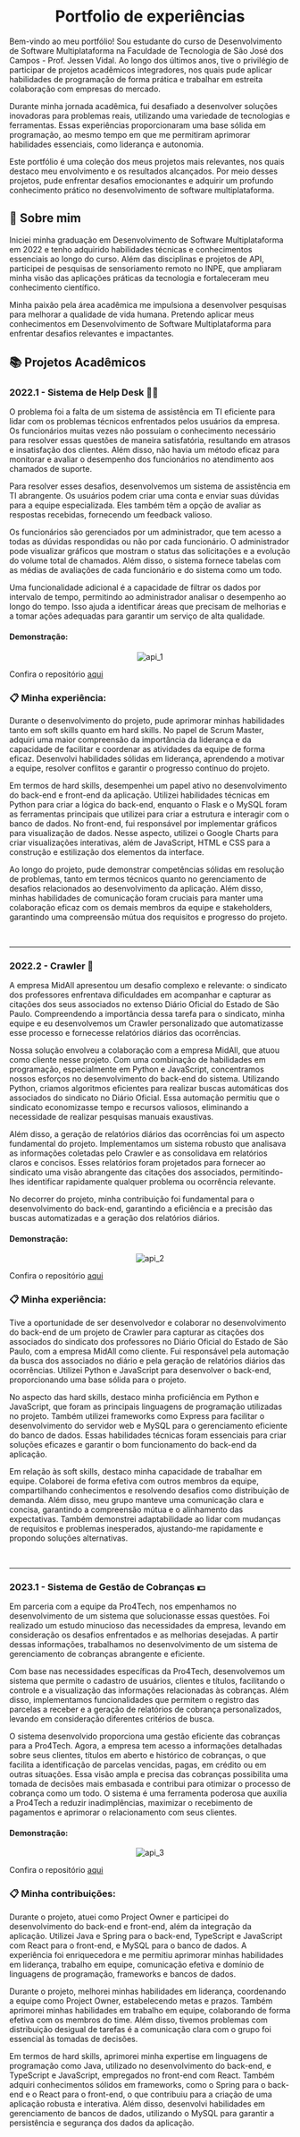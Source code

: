<div align="center">  
  <h1>Portfolio de experiências</h1>
</div>

<div>
  <p>
Bem-vindo ao meu portfólio! Sou estudante do curso de Desenvolvimento de Software Multiplataforma na Faculdade de Tecnologia de São José dos Campos - Prof. Jessen Vidal. Ao longo dos últimos anos, tive o privilégio de participar de projetos acadêmicos integradores, nos quais pude aplicar habilidades de programação de forma prática e trabalhar em estreita colaboração com empresas do mercado.

Durante minha jornada acadêmica, fui desafiado a desenvolver soluções inovadoras para problemas reais, utilizando uma variedade de tecnologias e ferramentas. Essas experiências proporcionaram uma base sólida em programação, ao mesmo tempo em que me permitiram aprimorar habilidades essenciais, como liderança e autonomia.

Este portfólio é uma coleção dos meus projetos mais relevantes, nos quais destaco meu envolvimento e os resultados alcançados. Por meio desses projetos, pude enfrentar desafios emocionantes e adquirir um profundo conhecimento prático no desenvolvimento de software multiplataforma.
  </p>
</div>

<h2> 🔎 Sobre mim </h2>
<p> 
Iniciei minha graduação em Desenvolvimento de Software Multiplataforma em 2022 e tenho adquirido habilidades técnicas e conhecimentos essenciais ao longo do curso. Além das disciplinas e projetos de API, participei de pesquisas de sensoriamento remoto no INPE, que ampliaram minha visão das aplicações práticas da tecnologia e fortaleceram meu conhecimento científico.

Minha paixão pela área acadêmica me impulsiona a desenvolver pesquisas para melhorar a qualidade de vida humana. Pretendo aplicar meus conhecimentos em Desenvolvimento de Software Multiplataforma para enfrentar desafios relevantes e impactantes.
</p>
<h2> <strong> 📚 Projetos Acadêmicos </strong> </h2>
<div>
  <h3> 2022.1 - Sistema de Help Desk 🧑‍💼</h3>
  <p> 
O problema foi a falta de um sistema de assistência em TI eficiente para lidar com os problemas técnicos enfrentados pelos usuários da empresa. Os funcionários muitas vezes não possuíam o conhecimento necessário para resolver essas questões de maneira satisfatória, resultando em atrasos e insatisfação dos clientes. Além disso, não havia um método eficaz para monitorar e avaliar o desempenho dos funcionários no atendimento aos chamados de suporte.

Para resolver esses desafios, desenvolvemos um sistema de assistência em TI abrangente. Os usuários podem criar uma conta e enviar suas dúvidas para a equipe especializada. Eles também têm a opção de avaliar as respostas recebidas, fornecendo um feedback valioso.

Os funcionários são gerenciados por um administrador, que tem acesso a todas as dúvidas respondidas ou não por cada funcionário. O administrador pode visualizar gráficos que mostram o status das solicitações e a evolução do volume total de chamados. Além disso, o sistema fornece tabelas com as médias de avaliações de cada funcionário e do sistema como um todo.

Uma funcionalidade adicional é a capacidade de filtrar os dados por intervalo de tempo, permitindo ao administrador analisar o desempenho ao longo do tempo. Isso ajuda a identificar áreas que precisam de melhorias e a tomar ações adequadas para garantir um serviço de alta qualidade.
  </p>
  
  <h4> Demonstração: </h4>
  <div align="center">
 
  ![api_1](https://github.com/Desduh/Portfolio_DSM/assets/100285168/b235ee58-e08b-4557-bd9c-8694e16062bf)
  </div>
  
  Confira o repositório [aqui](https://github.com/Desduh/BrazilianTech)

  <h3> 📋 Minha experiência: </h3>
  <p>  
Durante o desenvolvimento do projeto, pude aprimorar minhas habilidades tanto em soft skills quanto em hard skills. No papel de Scrum Master, adquiri uma maior compreensão da importância da liderança e da capacidade de facilitar e coordenar as atividades da equipe de forma eficaz. Desenvolvi habilidades sólidas em liderança, aprendendo a motivar a equipe, resolver conflitos e garantir o progresso contínuo do projeto.

Em termos de hard skills, desempenhei um papel ativo no desenvolvimento do back-end e front-end da aplicação. Utilizei habilidades técnicas em Python para criar a lógica do back-end, enquanto o Flask e o MySQL foram as ferramentas principais que utilizei para criar a estrutura e interagir com o banco de dados. No front-end, fui responsável por implementar gráficos para visualização de dados. Nesse aspecto, utilizei o Google Charts para criar visualizações interativas, além de JavaScript, HTML e CSS para a construção e estilização dos elementos da interface.

Ao longo do projeto, pude demonstrar competências sólidas em resolução de problemas, tanto em termos técnicos quanto no gerenciamento de desafios relacionados ao desenvolvimento da aplicação. Além disso, minhas habilidades de comunicação foram cruciais para manter uma colaboração eficaz com os demais membros da equipe e stakeholders, garantindo uma compreensão mútua dos requisitos e progresso do projeto.
  </p>
</div>
<br>
<hr>
<div>
  <h3> 2022.2 - Crawler 🤖 </h3>
  <p>
A empresa MidAll apresentou um desafio complexo e relevante: o sindicato dos professores enfrentava dificuldades em acompanhar e capturar as citações dos seus associados no extenso Diário Oficial do Estado de São Paulo. Compreendendo a importância dessa tarefa para o sindicato, minha equipe e eu desenvolvemos um Crawler personalizado que automatizasse esse processo e fornecesse relatórios diários das ocorrências.

Nossa solução envolveu a colaboração com a empresa MidAll, que atuou como cliente nesse projeto. Com uma combinação de habilidades em programação, especialmente em Python e JavaScript, concentramos nossos esforços no desenvolvimento do back-end do sistema. Utilizando Python, criamos algoritmos eficientes para realizar buscas automáticas dos associados do sindicato no Diário Oficial. Essa automação permitiu que o sindicato economizasse tempo e recursos valiosos, eliminando a necessidade de realizar pesquisas manuais exaustivas.

Além disso, a geração de relatórios diários das ocorrências foi um aspecto fundamental do projeto. Implementamos um sistema robusto que analisava as informações coletadas pelo Crawler e as consolidava em relatórios claros e concisos. Esses relatórios foram projetados para fornecer ao sindicato uma visão abrangente das citações dos associados, permitindo-lhes identificar rapidamente qualquer problema ou ocorrência relevante.

No decorrer do projeto, minha contribuição foi fundamental para o desenvolvimento do back-end, garantindo a eficiência e a precisão das buscas automatizadas e a geração dos relatórios diários.
  </p>
  
   <h4> Demonstração: </h4>
    <div align="center">
 
  ![api_2](https://github.com/Desduh/Portfolio_DSM/assets/100285168/4f2ca4df-9eb4-4f60-afb0-2686fadb0fdd)
  </div>
  
  Confira o repositório [aqui](https://github.com/All-Tech-DSM)

  <h3> 📋 Minha experiência: </h3>
  <p>    
Tive a oportunidade de ser desenvolvedor e colaborar no desenvolvimento do back-end de um projeto de Crawler para capturar as citações dos associados do sindicato dos professores no Diário Oficial do Estado de São Paulo, com a empresa MidAll como cliente. Fui responsável pela automação da busca dos associados no diário e pela geração de relatórios diários das ocorrências. Utilizei Python e JavaScript para desenvolver o back-end, proporcionando uma base sólida para o projeto.

No aspecto das hard skills, destaco minha proficiência em Python e JavaScript, que foram as principais linguagens de programação utilizadas no projeto. Também utilizei frameworks como Express para facilitar o desenvolvimento do servidor web e MySQL para o gerenciamento eficiente do banco de dados. Essas habilidades técnicas foram essenciais para criar soluções eficazes e garantir o bom funcionamento do back-end da aplicação.

Em relação às soft skills, destaco minha capacidade de trabalhar em equipe. Colaborei de forma efetiva com outros membros da equipe, compartilhando conhecimentos e resolvendo desafios como distribuição de demanda. Além disso, meu grupo manteve uma comunicação clara e concisa, garantindo a compreensão mútua e o alinhamento das expectativas. Também demonstrei adaptabilidade ao lidar com mudanças de requisitos e problemas inesperados, ajustando-me rapidamente e propondo soluções alternativas.
  </p>
</div>
<br>
<hr>
<div>
  <h3> 2023.1 - Sistema de Gestão de Cobranças 💵</h3>
  <p> 
Em parceria com a equipe da Pro4Tech, nos empenhamos no desenvolvimento de um sistema que solucionasse essas questões. Foi realizado um estudo minucioso das necessidades da empresa, levando em consideração os desafios enfrentados e as melhorias desejadas. A partir dessas informações, trabalhamos no desenvolvimento de um sistema de gerenciamento de cobranças abrangente e eficiente.

Com base nas necessidades específicas da Pro4Tech, desenvolvemos um sistema que permite o cadastro de usuários, clientes e títulos, facilitando o controle e a visualização das informações relacionadas às cobranças. Além disso, implementamos funcionalidades que permitem o registro das parcelas a receber e a geração de relatórios de cobrança personalizados, levando em consideração diferentes critérios de busca.

O sistema desenvolvido proporciona uma gestão eficiente das cobranças para a Pro4Tech. Agora, a empresa tem acesso a informações detalhadas sobre seus clientes, títulos em aberto e histórico de cobranças, o que facilita a identificação de parcelas vencidas, pagas, em crédito ou em outras situações. Essa visão ampla e precisa das cobranças possibilita uma tomada de decisões mais embasada e contribui para otimizar o processo de cobrança como um todo. O sistema é uma ferramenta poderosa que auxilia a Pro4Tech a reduzir inadimplências, maximizar o recebimento de pagamentos e aprimorar o relacionamento com seus clientes.
  </p>
  
  <h4> Demonstração: </h4>
  <div align="center">
 
  ![api_3](https://github.com/Desduh/Portfolio_DSM/assets/100285168/47772325-68fe-4ab8-b5f0-dd2b36c11d6d)
  </div>
  
  Confira o repositório [aqui](https://github.com/Neo-Brasil)
  
  <h3> 📋 Minha contribuições: </h3>
  <p>
Durante o projeto, atuei como Project Owner e participei do desenvolvimento do back-end e front-end, além da integração da aplicação. Utilizei Java e Spring para o back-end, TypeScript e JavaScript com React para o front-end, e MySQL para o banco de dados. A experiência foi enriquecedora e me permitiu aprimorar minhas habilidades em liderança, trabalho em equipe, comunicação efetiva e domínio de linguagens de programação, frameworks e bancos de dados.

Durante o projeto, melhorei minhas habilidades em liderança, coordenando a equipe como Project Owner, estabelecendo metas e prazos. Também aprimorei minhas habilidades em trabalho em equipe, colaborando de forma efetiva com os membros do time. Além disso, tivemos problemas com distribuição desigual de tarefas é a comunicação clara com o grupo foi essencial às tomadas de decisões.

Em termos de hard skills, aprimorei minha expertise em linguagens de programação como Java, utilizado no desenvolvimento do back-end, e TypeScript e JavaScript, empregados no front-end com React. Também adquiri conhecimentos sólidos em frameworks, como o Spring para o back-end e o React para o front-end, o que contribuiu para a criação de uma aplicação robusta e interativa. Além disso, desenvolvi habilidades em gerenciamento de bancos de dados, utilizando o MySQL para garantir a persistência e segurança dos dados da aplicação.
  </p>
</div>


